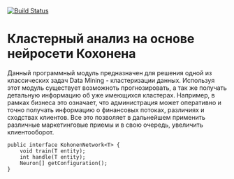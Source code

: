 [![Build Status](https://travis-ci.org/alex98247/Cluster_analysis.svg?branch=master)](https://travis-ci.org/alex98247/Cluster_analysis)
# Кластерный анализ на основе нейросети Кохонена
Данный программный модуль предназначен для решения одной из классических задач Data Mining - кластеризации данных.
Используя этот модуль существует возможноть прогнозировать, а так же получать детальную информацию об уже имеющихся кластерах. 
Например, в рамках бизнеса это означает, что администрация может оперативно и точно получать информацию о финансовых потоках, 
различиях и сходствах клиентов. Все это позволяет в дальнейшем применить различные маркетинговые приемы и в свою очередь, 
увеличить клиентооборот.
```
public interface KohonenNetwork<T> {
    void train(T entity);
    int handle(T entity);
    Neuron[] getConfiguration();
}
```
